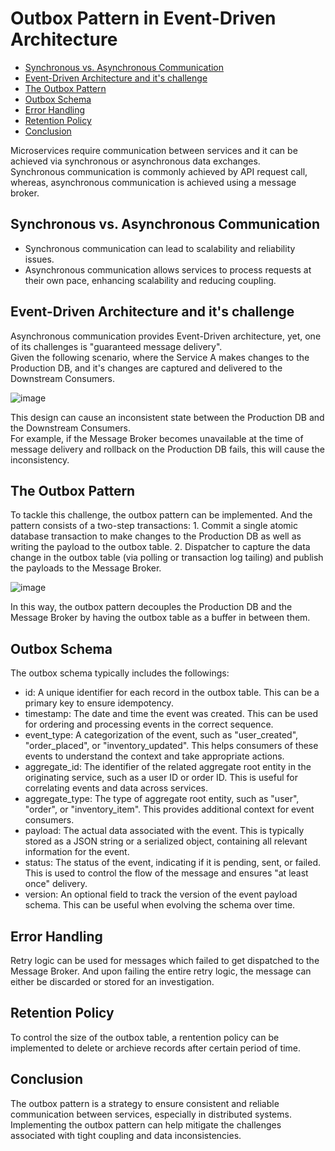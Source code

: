 # Outbox Pattern in Event-Driven Architecture
- [Synchronous vs. Asynchronous Communication](#synchronous-vs-asynchronous-communication)
- [Event-Driven Architecture and it's challenge](#event-driven-architecture-and-its-challenge)
- [The Outbox Pattern](#the-outbox-pattern)
- [Outbox Schema](#outbox-schema)
- [Error Handling](#error-handling)
- [Retention Policy](#retention-policy)
- [Conclusion](#conclusion)

Microservices require communication between services and it can be achieved via synchronous or asynchronous data exchanges. <br>
Synchronous communication is commonly achieved by API request call, whereas, asynchronous communication is achieved using a message broker.

## Synchronous vs. Asynchronous Communication
- Synchronous communication can lead to scalability and reliability issues.
- Asynchronous communication allows services to process requests at their own pace, enhancing scalability and reducing coupling.

## Event-Driven Architecture and it's challenge
Asynchronous communication provides Event-Driven architecture, yet, one of its challenges is "guaranteed message delivery". <br>
Given the following scenario, where the Service A makes changes to the Production DB, and it's changes are captured and delivered to the Downstream Consumers. <br>

![image](https://user-images.githubusercontent.com/46085656/227776576-e759ee42-f785-4878-95bc-d504247c2b60.png)

This design can cause an inconsistent state between the Production DB and the Downstream Consumers. <br>
For example, if the Message Broker becomes unavailable at the time of message delivery and rollback on the Production DB fails, this will cause the inconsistency.

## The Outbox Pattern
To tackle this challenge, the outbox pattern can be implemented. And the pattern consists of a two-step transactions:
    1. Commit a single atomic database transaction to make changes to the Production DB as well as writing the payload to the outbox table.
    2. Dispatcher to capture the data change in the outbox table (via polling or transaction log tailing) and publish the payloads to the Message Broker.

![image](https://user-images.githubusercontent.com/46085656/227777314-986d40eb-7a15-456c-84d3-6484e6486346.png)

In this way, the outbox pattern decouples the Production DB and the Message Broker by having the outbox table as a buffer in between them.

## Outbox Schema
The outbox schema typically includes the followings:
- id: A unique identifier for each record in the outbox table. This can be a primary key to ensure idempotency.
- timestamp: The date and time the event was created. This can be used for ordering and processing events in the correct sequence.
- event_type: A categorization of the event, such as "user_created", "order_placed", or "inventory_updated". This helps consumers of these events to understand the context and take appropriate actions.
- aggregate_id: The identifier of the related aggregate root entity in the originating service, such as a user ID or order ID. This is useful for correlating events and data across services.
- aggregate_type: The type of aggregate root entity, such as "user", "order", or "inventory_item". This provides additional context for event consumers.
- payload: The actual data associated with the event. This is typically stored as a JSON string or a serialized object, containing all relevant information for the event.
- status: The status of the event, indicating if it is pending, sent, or failed. This is used to control the flow of the message and ensures "at least once" delivery.
- version: An optional field to track the version of the event payload schema. This can be useful when evolving the schema over time.

## Error Handling
Retry logic can be used for messages which failed to get dispatched to the Message Broker. And upon failing the entire retry logic, the message can either be discarded or stored for an investigation.

## Retention Policy 
To control the size of the outbox table, a rentention policy can be implemented to delete or archieve records after certain period of time.

## Conclusion
The outbox pattern is a strategy to ensure consistent and reliable communication between services, especially in distributed systems. <br>
Implementing the outbox pattern can help mitigate the challenges associated with tight coupling and data inconsistencies.

